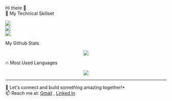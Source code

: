 Hi there 👋
<br/>
📌 My Technical Skillset
<p align="left">
  <img src="https://skillicons.dev/icons?i=html,css,js,ts,react" />
  <br>
  <img src="https://skillicons.dev/icons?i=nodejs,express,mongodb,postgresql,python" />
  <br>
  <img src="https://skillicons.dev/icons?i=cpp,c" />
</p>

My Github Stats
<p align="center">
  <img src="https://github-readme-stats.vercel.app/api?username=Sharieff-Suhaib&show_icons=true&theme=dark" />
</p>

🔥 Most Used Languages
<p align="center">
  <img src="https://github-readme-stats.vercel.app/api/top-langs/?username=Sharieff-Suhaib&layout=compact&theme=dark" />
</p>

---

🚀 Let's connect and build something amazing together!*  
📫 Reach me at: [Gmail](suhaibsharieff05@gmail.com) , [Linked In](www.linkedin.com/in/suhaib-sharieff)
